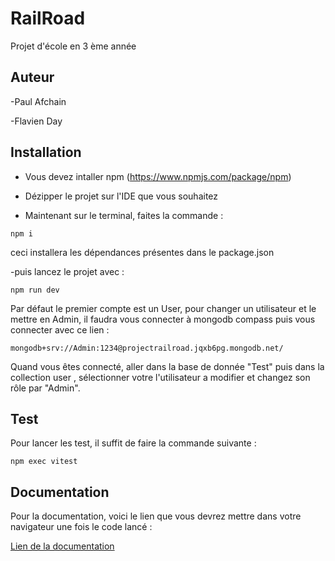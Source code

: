 # RailRoad
Projet d'école en 3 ème année

## Auteur

-Paul Afchain

-Flavien Day

## Installation

- Vous devez intaller npm (https://www.npmjs.com/package/npm)

- Dézipper le projet sur l'IDE que vous souhaitez

- Maintenant sur le terminal, faites la commande : 
```
npm i
```
ceci installera les dépendances présentes dans le package.json

-puis lancez le projet avec : 
```
npm run dev
```

Par défaut le premier compte est un User, pour changer un utilisateur et le mettre en Admin, il faudra vous connecter à mongodb compass puis vous connecter avec ce lien : 

```
mongodb+srv://Admin:1234@projectrailroad.jqxb6pg.mongodb.net/
```

Quand vous êtes connecté, aller dans la base de donnée "Test" puis dans la collection user , sélectionner votre l'utilisateur a modifier et changez son rôle par "Admin".

## Test

Pour lancer les test, il suffit de faire la commande suivante :

```
npm exec vitest
```

## Documentation

Pour la documentation, voici le lien que vous devrez mettre dans votre navigateur une fois le code lancé :

[Lien de la documentation ](http://localhost:3000/api-docs)
